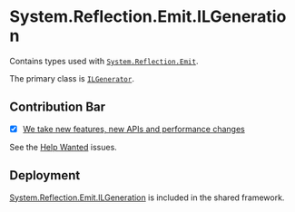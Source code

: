# System.Reflection.Emit.ILGeneration
Contains types used with [`System.Reflection.Emit`](../System.Reflection.Emit/README.md).

The primary class is [`ILGenerator`](https://learn.microsoft.com/dotnet/api/system.reflection.emit.ilgenerator).

## Contribution Bar
- [x] [We take new features, new APIs and performance changes](../../libraries/README.md#primary-bar)

See the [Help Wanted](https://github.com/dotnet/runtime/issues?q=is%3Aissue+is%3Aopen+label%3Aarea-System.Reflection.Emit+label%3A%22help+wanted%22) issues.

## Deployment
[System.Reflection.Emit.ILGeneration](https://www.nuget.org/packages/System.Reflection.Emit.ILGeneration) is included in the shared framework.